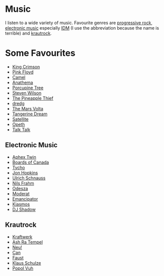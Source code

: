 # Music

I listen to a wide variety of music. Favourite genres are [progressive rock](https://en.wikipedia.org/wiki/Progressive_rock), [electronic music](https://en.wikipedia.org/wiki/Electronic_music) especially [IDM](https://en.wikipedia.org/wiki/Intelligent_dance_music) \(I use the abbreviation because the name is terrible\) and [krautrock](https://en.wikipedia.org/wiki/Krautrock).

# Some Favourites
- [King Crimson](https://en.wikipedia.org/wiki/King_Crimson)
- [Pink Floyd](https://en.wikipedia.org/wiki/Pink_Floyd)
- [Camel](https://en.wikipedia.org/wiki/Camel_(band))
- [Anathema](https://en.wikipedia.org/wiki/Anathema_(band))
- [Porcupine Tree](https://en.wikipedia.org/wiki/Porcupine_Tree)
- [Steven Wilson](https://en.wikipedia.org/wiki/Steven_Wilson)
- [The Pineapple Thief](https://en.wikipedia.org/wiki/The_Pineapple_Thief)
- [dredg](https://en.wikipedia.org/wiki/Dredg)
- [The Mars Volta](https://en.wikipedia.org/wiki/The_Mars_Volta)
- [Tangerine Dream](https://en.wikipedia.org/wiki/Tangerine_Dream)
- [Satellite](https://en.wikipedia.org/wiki/Satellite)
- [Opeth](https://en.wikipedia.org/wiki/Opeth)
- [Talk Talk](https://en.wikipedia.org/wiki/Talk_Talk)

## Electronic Music
- [Aphex Twin](https://en.wikipedia.org/wiki/Aphex_Twin)
- [Boards of Canada](https://en.wikipedia.org/wiki/Boards_of_Canada)
- [Tycho](https://en.wikipedia.org/wiki/Tycho_(musician))
- [Jon Hopkins](https://en.wikipedia.org/wiki/Jon_Hopkins)
- [Ulrich Schnauss](https://en.wikipedia.org/wiki/Ulrich_Schnauss)
- [Nils Frahm](https://en.wikipedia.org/wiki/Nils_Frahm)
- [Odesza](https://en.wikipedia.org/wiki/Odesza)
- [Moderat](https://en.wikipedia.org/wiki/Moderat)
- [Emancipator](https://en.wikipedia.org/wiki/Emancipator_(musician))
- [Kiasmos](https://en.wikipedia.org/wiki/Kiasmos)
- [DJ Shadow](https://en.wikipedia.org/wiki/DJ_Shadow)

## Krautrock
- [Kraftwerk](https://en.wikipedia.org/wiki/Kraftwerk)
- [Ash Ra Tempel](https://en.wikipedia.org/wiki/Ash_Ra_Tempel)
- [Neu!](https://en.wikipedia.org/wiki/Neu!)
- [Can](https://en.wikipedia.org/wiki/Can_(band))
- [Faust](https://en.wikipedia.org/wiki/Faust_(band)#Studio_albums)
- [Klaus Schulze](https://en.wikipedia.org/wiki/Klaus_Schulze)
- [Popol Vuh](https://en.wikipedia.org/wiki/Popol_Vuh_(band))
